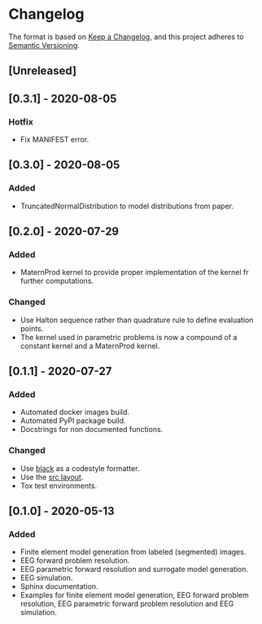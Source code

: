 # Changelog

The format is based on [Keep a Changelog](https://keepachangelog.com/en/1.0.0/), and this project adheres to [Semantic Versioning](https://semver.org/spec/v2.0.0.html).

## [Unreleased]

## [0.3.1] - 2020-08-05

### Hotfix

- Fix MANIFEST error.

## [0.3.0] - 2020-08-05

### Added

- TruncatedNormalDistribution to model distributions from paper.

## [0.2.0] - 2020-07-29

### Added

- MaternProd kernel to provide proper implementation of the kernel fr further computations.

### Changed

- Use Halton sequence rather than quadrature rule to define evaluation points.
- The kernel used in parametric problems is now a compound of a constant kernel and a MaternProd kernel.

## [0.1.1] - 2020-07-27

### Added

- Automated docker images build.
- Automated PyPI package build.
- Docstrings for non documented functions.

### Changed

- Use [black](https://github.com/psf/black) as a codestyle formatter.
- Use the [src layout](https://blog.ionelmc.ro/2014/05/25/python-packaging/).
- Tox test environments.

## [0.1.0] - 2020-05-13

### Added

- Finite element model generation from labeled (segmented) images.
- EEG forward problem resolution.
- EEG parametric forward resolution and surrogate model generation.
- EEG simulation.
- Sphinx documentation.
- Examples for finite element model generation, EEG forward problem resolution, EEG parametric forward problem resolution and EEG simulation.
